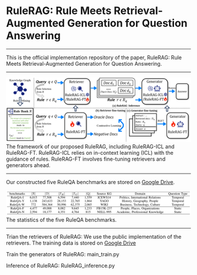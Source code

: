 **RuleRAG: Rule Meets Retrieval-Augmented Generation for Question Answering**
====

****


This is the official implementation repository of the paper, RuleRAG: Rule Meets Retrieval-Augmented Generation for Question Answering.
 
****
![image](framework.png)
The framework of our proposed RuleRAG, including RuleRAG-ICL and RuleRAG-FT. RuleRAG-ICL relies on in-context learning (ICL) with the guidance of rules. RuleRAG-FT involves fine-tuning retrievers and generators ahead.

 
****

Our constructed five RuleQA benchmarks are stored on [Google Drive](https://drive.google.com/drive/folders/13tbJS-Eq3Cswck3JRPU0LJIZ1Vrz3Bga?usp=sharing).

![image](data.png)
The statistics of the five RuleQA benchmarks. 

 
****

Trian the retrievers of RuleRAG: We use the public implementation of the retrievers. The training data is stored on [Google Drive](https://drive.google.com/drive/folders/13tbJS-Eq3Cswck3JRPU0LJIZ1Vrz3Bga?usp=sharing)

Train the generators of RuleRAG: main_train.py

Inference of RuleRAG: RuleRAG_inference.py

